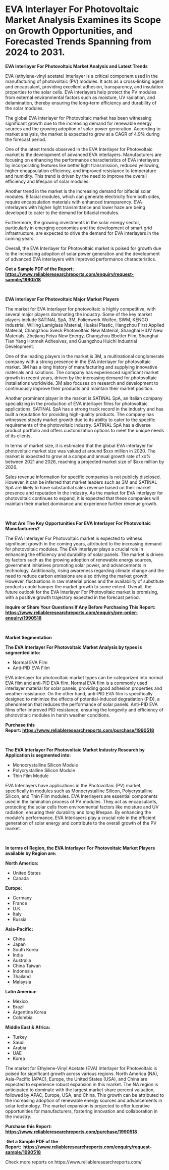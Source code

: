 <p><h1>EVA Interlayer For Photovoltaic Market Analysis Examines its Scope on Growth Opportunities, and Forecasted Trends Spanning from 2024 to 2031.</h1></p><p><strong>EVA Interlayer For Photovoltaic Market Analysis and Latest Trends</strong></p>
<p><p>EVA (ethylene-vinyl acetate) interlayer is a critical component used in the manufacturing of photovoltaic (PV) modules. It acts as a cross-linking agent and encapsulant, providing excellent adhesion, transparency, and insulation properties to the solar cells. EVA interlayers help protect the PV modules from external environmental factors such as moisture, UV radiation, and delamination, thereby ensuring the long-term efficiency and durability of the solar modules.</p><p>The global EVA Interlayer for Photovoltaic market has been witnessing significant growth due to the increasing demand for renewable energy sources and the growing adoption of solar power generation. According to market analysis, the market is expected to grow at a CAGR of 4.9% during the forecast period.</p><p>One of the latest trends observed in the EVA Interlayer for Photovoltaic market is the development of advanced EVA interlayers. Manufacturers are focusing on enhancing the performance characteristics of EVA interlayers by incorporating features like better light transmission, reduced yellowing, higher encapsulation efficiency, and improved resistance to temperature and humidity. This trend is driven by the need to improve the overall efficiency and lifespan of solar modules.</p><p>Another trend in the market is the increasing demand for bifacial solar modules. Bifacial modules, which can generate electricity from both sides, require encapsulation materials with enhanced transparency. EVA interlayers with higher light transmittance and lower haze are being developed to cater to the demand for bifacial modules.</p><p>Furthermore, the growing investments in the solar energy sector, particularly in emerging economies and the development of smart grid infrastructure, are expected to drive the demand for EVA interlayers in the coming years.</p><p>Overall, the EVA Interlayer for Photovoltaic market is poised for growth due to the increasing adoption of solar power generation and the development of advanced EVA interlayers with improved performance characteristics.</p></p>
<p><strong>Get a Sample PDF of the Report:&nbsp; <a href="https://www.reliableresearchreports.com/enquiry/request-sample/1990518">https://www.reliableresearchreports.com/enquiry/request-sample/1990518</a></strong></p>
<p>&nbsp;</p>
<p><strong>EVA Interlayer For Photovoltaic Major Market Players</strong></p>
<p><p>The market for EVA interlayer for photovoltaic is highly competitive, with several major players dominating the industry. Some of the key market players include SATINAL SpA, 3M, Folienwerk Wolfen, SWM, KENGO Industrial, Willing Lamiglass Material, Huakai Plastic, Hangzhou First Applied Material, Changzhou Sveck Photovoltaic New Material, Shanghai HIUV New Materials, Zhejiang Feiyu New Energy, Changzhou Bbetter Film, Shanghai Tian Yang Hotmelt Adhesives, and Guangzhou Huichi Industrial Development.</p><p>One of the leading players in the market is 3M, a multinational conglomerate company with a strong presence in the EVA interlayer for photovoltaic market. 3M has a long history of manufacturing and supplying innovative materials and solutions. The company has experienced significant market growth in recent years, driven by the increasing demand for photovoltaic installations worldwide. 3M also focuses on research and development to continuously improve their products and maintain their market position.</p><p>Another prominent player in the market is SATINAL SpA, an Italian company specializing in the production of EVA interlayer films for photovoltaic applications. SATINAL SpA has a strong track record in the industry and has built a reputation for providing high-quality products. The company has witnessed steady market growth due to its ability to cater to the specific requirements of the photovoltaic industry. SATINAL SpA has a diverse product portfolio and offers customization options to meet the unique needs of its clients.</p><p>In terms of market size, it is estimated that the global EVA interlayer for photovoltaic market size was valued at around $xxx million in 2020. The market is expected to grow at a compound annual growth rate of xx% between 2021 and 2026, reaching a projected market size of $xxx million by 2026.</p><p>Sales revenue information for specific companies is not publicly disclosed. However, it can be inferred that market leaders such as 3M and SATINAL SpA are likely to have substantial sales revenue based on their market presence and reputation in the industry. As the market for EVA interlayer for photovoltaic continues to expand, it is expected that these companies will maintain their market dominance and experience further revenue growth.</p></p>
<p>&nbsp;</p>
<p><strong>What Are The Key Opportunities For EVA Interlayer For Photovoltaic Manufacturers?</strong></p>
<p><p>The EVA Interlayer For Photovoltaic market is expected to witness significant growth in the coming years, attributed to the increasing demand for photovoltaic modules. The EVA interlayer plays a crucial role in enhancing the efficiency and durability of solar panels. The market is driven by factors such as the growing adoption of renewable energy sources, government initiatives promoting solar power, and advancements in technology. Additionally, rising awareness regarding climate change and the need to reduce carbon emissions are also driving the market growth. However, fluctuations in raw material prices and the availability of substitute products could hamper the market growth to some extent. Overall, the future outlook for the EVA Interlayer For Photovoltaic market is promising, with a positive growth trajectory expected in the forecast period.</p></p>
<p><strong>Inquire or Share Your Questions If Any Before Purchasing This Report: <a href="https://www.reliableresearchreports.com/enquiry/pre-order-enquiry/1990518">https://www.reliableresearchreports.com/enquiry/pre-order-enquiry/1990518</a></strong></p>
<p>&nbsp;</p>
<p><strong>Market Segmentation</strong></p>
<p><strong>The EVA Interlayer For Photovoltaic Market Analysis by types is segmented into:</strong></p>
<p><ul><li>Normal EVA Film</li><li>Anti-PID EVA Film</li></ul></p>
<p><p>EVA interlayer for photovoltaic market types can be categorized into normal EVA film and anti-PID EVA film. Normal EVA film is a commonly used interlayer material for solar panels, providing good adhesion properties and weather resistance. On the other hand, anti-PID EVA film is specifically designed to minimize the effects of potential-induced degradation (PID), a phenomenon that reduces the performance of solar panels. Anti-PID EVA films offer improved PID resistance, ensuring the longevity and efficiency of photovoltaic modules in harsh weather conditions.</p></p>
<p><strong>Purchase this Report:&nbsp;<a href="https://www.reliableresearchreports.com/purchase/1990518">https://www.reliableresearchreports.com/purchase/1990518</a></strong></p>
<p>&nbsp;</p>
<p><strong>The EVA Interlayer For Photovoltaic Market Industry Research by Application is segmented into:</strong></p>
<p><ul><li>Monocrystalline Silicon Module</li><li>Polycrystalline Silicon Module</li><li>Thin Film Module</li></ul></p>
<p><p>EVA Interlayers have applications in the Photovoltaic (PV) market, specifically in modules such as Monocrystalline Silicon, Polycrystalline Silicon, and Thin Film modules. EVA Interlayers are essential components used in the lamination process of PV modules. They act as encapsulants, protecting the solar cells from environmental factors like moisture and UV radiation, ensuring their durability and long lifespan. By enhancing the module's performance, EVA Interlayers play a crucial role in the efficient generation of solar energy and contribute to the overall growth of the PV market.</p></p>
<p>&nbsp;</p>
<p><strong>In terms of Region, the EVA Interlayer For Photovoltaic Market Players available by Region are:</strong></p>
<p>
    <p> <strong> North America: </strong>
        <ul>
            <li>United States</li>
            <li>Canada</li>
        </ul>
        </p> 
    <p> <strong> Europe: </strong>
        <ul>
            <li>Germany</li>
            <li>France</li>
            <li>U.K.</li>
            <li>Italy</li>
            <li>Russia</li>
        </ul>
        </p> 
    <p> <strong> Asia-Pacific: </strong>
        <ul>
            <li>China</li>
            <li>Japan</li>
            <li>South Korea</li>
            <li>India</li>
            <li>Australia</li>
            <li>China Taiwan</li>
            <li>Indonesia</li>
            <li>Thailand</li>
            <li>Malaysia</li>
        </ul>
        </p> 
    <p> <strong> Latin America: </strong>
        <ul>
            <li>Mexico</li>
            <li>Brazil</li>
            <li>Argentina Korea</li>
            <li>Colombia</li>
        </ul>
        </p> 
    <p> <strong> Middle East & Africa: </strong>
        <ul>
            <li>Turkey</li>
            <li>Saudi</li>
            <li>Arabia</li>
            <li>UAE</li>
            <li>Korea</li>
        </ul>
    </p>
    </p>
<p><p>The market for Ethylene-Vinyl Acetate (EVA) Interlayer for Photovoltaic is poised for significant growth across various regions. North America (NA), Asia-Pacific (APAC), Europe, the United States (USA), and China are expected to experience robust expansion in this market. The NA region is anticipated to dominate with the largest market share percent valuation, followed by APAC, Europe, USA, and China. This growth can be attributed to the increasing adoption of renewable energy sources and advancements in solar technology. The market expansion is projected to offer lucrative opportunities for manufacturers, fostering innovation and collaboration in the industry.</p></p>
<p><strong>Purchase this Report: <a href="https://www.reliableresearchreports.com/purchase/1990518">https://www.reliableresearchreports.com/purchase/1990518</a></strong></p>
<p>&nbsp;<strong>Get a Sample PDF of the Report:&nbsp;&nbsp;<a href="https://www.reliableresearchreports.com/enquiry/request-sample/1990518">https://www.reliableresearchreports.com/enquiry/request-sample/1990518</a></strong></p>
<p><strong></strong></p>
<p>Check more reports on https://www.reliableresearchreports.com/</p>